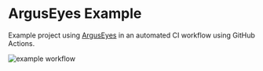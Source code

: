 ArgusEyes Example
===

Example project using [ArgusEyes](https://github.com/schelterlabs/arguseyes) in an automated CI workflow using GitHub Actions.

![example workflow](https://github.com/shubhaguha/arguseyes-example/actions/workflows/arguseyes.yml/badge.svg)


